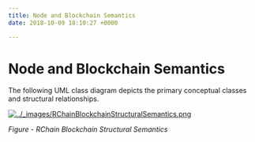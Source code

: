 ```yaml
---
title: Node and Blockchain Semantics
date: 2018-10-09 18:10:27 +0000

---
```

# Node and Blockchain Semantics

The following UML class diagram depicts the primary conceptual classes and structural relationships.

[![../_images/RChainBlockchainStructuralSemantics.png](https://rchain-architecture.readthedocs.io/en/latest/_images/RChainBlockchainStructuralSemantics.png)](https://rchain-architecture.readthedocs.io/en/latest/_images/RChainBlockchainStructuralSemantics.png)

_Figure - RChain Blockchain Structural Semantics_